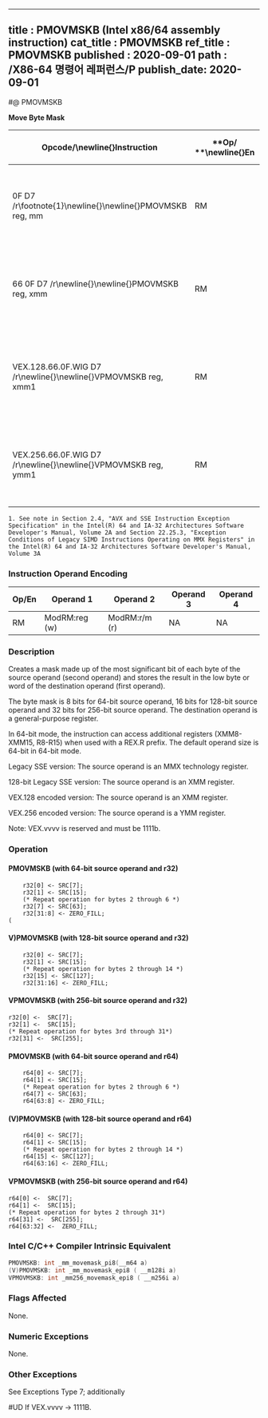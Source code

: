 ----------------------------
title : PMOVMSKB (Intel x86/64 assembly instruction)
cat_title : PMOVMSKB
ref_title : PMOVMSKB
published : 2020-09-01
path : /X86-64 명령어 레퍼런스/P
publish_date: 2020-09-01
----------------------------
#@ PMOVMSKB

**Move Byte Mask**

|**Opcode/**\newline{}**Instruction**|**Op/ **\newline{}**En**|**64/32 bit **\newline{}**Mode **\newline{}**Support**|**CPUID **\newline{}**Feature **\newline{}**Flag**|**Description**|
|------------------------------------|------------------------|------------------------------------------------------|--------------------------------------------------|---------------|
|0F D7 /r\footnote{1}\newline{}\newline{}PMOVMSKB reg, mm|RM|V/V |SSE|Move a byte mask of mm to reg. The upper bits of r32 or r64 are zeroed|
|66 0F D7 /r\newline{}\newline{}PMOVMSKB reg, xmm|RM|V/V |SSE2|Move a byte mask of xmm to reg. The upper bits of r32 or r64 are zeroed|
|VEX.128.66.0F.WIG D7 /r\newline{}\newline{}VPMOVMSKB reg, xmm1|RM|V/V|AVX|Move a byte mask of xmm1 to reg. The upper bits of r32 or r64 are filled with zeros.|
|VEX.256.66.0F.WIG D7 /r\newline{}\newline{}VPMOVMSKB reg, ymm1|RM|V/V|AVX2|Move a 32-bit mask of ymm1 to reg. The upper bits of r64 are filled with zeros.|

```note
1. See note in Section 2.4, "AVX and SSE Instruction Exception Specification" in the Intel(R) 64 and IA-32 Architectures Software Developer's Manual, Volume 2A and Section 22.25.3, "Exception Conditions of Legacy SIMD Instructions Operating on MMX Registers" in the Intel(R) 64 and IA-32 Architectures Software Developer's Manual, Volume 3A
```
### Instruction Operand Encoding


|Op/En|Operand 1|Operand 2|Operand 3|Operand 4|
|-----|---------|---------|---------|---------|
|RM|ModRM:reg (w)|ModRM:r/m (r)|NA|NA|
### Description


Creates a mask made up of the most significant bit of each byte of the source operand (second operand) and stores the result in the low byte or word of the destination operand (first operand).

The byte mask is 8 bits for 64-bit source operand, 16 bits for 128-bit source operand and 32 bits for 256-bit source operand. The destination operand is a general-purpose register. 

In 64-bit mode, the instruction can access additional registers (XMM8-XMM15, R8-R15) when used with a REX.R prefix. The default operand size is 64-bit in 64-bit mode.

Legacy SSE version: The source operand is an MMX technology register.

128-bit Legacy SSE version: The source operand is an XMM register.

VEX.128 encoded version: The source operand is an XMM register.

VEX.256 encoded version: The source operand is a YMM register.

Note: VEX.vvvv is reserved and must be 1111b. 


### Operation
#### PMOVMSKB (with 64-bit source operand and r32)
```info-verb
    r32[0] <- SRC[7];
    r32[1] <- SRC[15];
    (* Repeat operation for bytes 2 through 6 *)
    r32[7] <- SRC[63]; 
    r32[31:8] <- ZERO_FILL;
(
```
#### V)PMOVMSKB (with 128-bit source operand and r32)
```info-verb
    r32[0] <- SRC[7];
    r32[1] <- SRC[15];
    (* Repeat operation for bytes 2 through 14 *)
    r32[15] <- SRC[127]; 
    r32[31:16] <- ZERO_FILL;
```
#### VPMOVMSKB (with 256-bit source operand and r32)
```info-verb
r32[0] <-  SRC[7];
r32[1] <-  SRC[15];
(* Repeat operation for bytes 3rd through 31*)
r32[31] <-  SRC[255];
```
#### PMOVMSKB (with 64-bit source operand and r64)
```info-verb
    r64[0] <- SRC[7];
    r64[1] <- SRC[15];
    (* Repeat operation for bytes 2 through 6 *)
    r64[7] <- SRC[63]; 
    r64[63:8] <- ZERO_FILL;
```
#### (V)PMOVMSKB (with 128-bit source operand and r64)
```info-verb
    r64[0] <- SRC[7];
    r64[1] <- SRC[15];
    (* Repeat operation for bytes 2 through 14 *)
    r64[15] <- SRC[127]; 
    r64[63:16] <- ZERO_FILL;
```
#### VPMOVMSKB (with 256-bit source operand and r64)
```info-verb
r64[0] <-  SRC[7];
r64[1] <-  SRC[15];
(* Repeat operation for bytes 2 through 31*)
r64[31] <-  SRC[255];
r64[63:32] <-  ZERO_FILL;
```

### Intel C/C++ Compiler Intrinsic Equivalent

```cpp
PMOVMSKB: int _mm_movemask_pi8(__m64 a)
(V)PMOVMSKB: int _mm_movemask_epi8 ( __m128i a)
VPMOVMSKB: int _mm256_movemask_epi8 ( __m256i a)
```
### Flags Affected


None.

### Numeric Exceptions


None.

### Other Exceptions


See Exceptions Type 7; additionally

#UD If VEX.vvvv ->  1111B.

